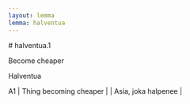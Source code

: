 ```yaml
---
layout: lemma
lemma: halventua
---
```


<div class="sense">
# <span class="sensename">halventua.1</span>

<span class="description">Become cheaper</span>

<span class="description">Halventua</span>

A1 | Thing becoming cheaper |   | Asia, joka halpenee |  

</div>

